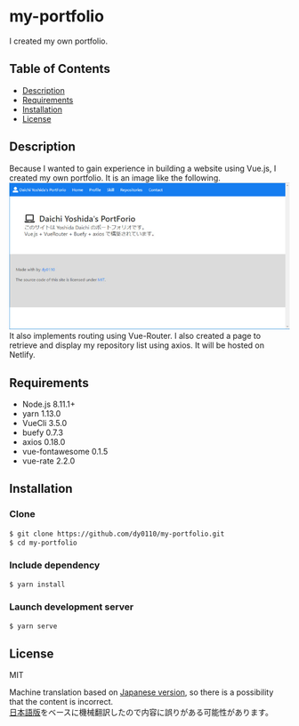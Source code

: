 # my-portfolio
I created my own portfolio. 

## Table of Contents

  - [Description](#description)
  - [Requirements](#requirements)
  - [Installation](#installation)
  - [License](#license)

## Description

Because I wanted to gain experience in building a website using Vue.js, I created my own portfolio. It is an image like the following.
![alt](img\2019-03-19_155904.jpg)
It also implements routing using Vue-Router.
I also created a page to retrieve and display my repository list using axios.
It will be hosted on Netlify.

## Requirements

* Node.js 8.11.1+
* yarn 1.13.0
* VueCli 3.5.0
* buefy 0.7.3
* axios 0.18.0
* vue-fontawesome 0.1.5
* vue-rate 2.2.0

## Installation

### Clone

```
$ git clone https://github.com/dy0110/my-portfolio.git
$ cd my-portfolio
```

### Include dependency

```
$ yarn install
```

### Launch development server

```
$ yarn serve
```
## License

MIT

Machine translation based on [Japanese version](READEME.ja.md), so there is a possibility that the content is incorrect.  
[日本語版](READEME.ja.md)をベースに機械翻訳したので内容に誤りがある可能性があります。